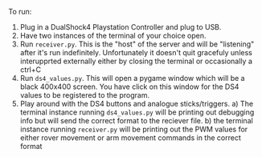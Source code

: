 To run:
1. Plug in a DualShock4 Playstation Controller and plug to USB.
2. Have two instances of the terminal of your choice open.
3. Run `receiver.py`. This is the "host" of the server and will be "listening" after it's run indefinitely. Unfortunately it doesn't quit gracefuly unless interupprted externally either by closing the terminal or occasionally a ctrl+C
4. Run `ds4_values.py`. This will open a pygame window which will be a black 400x400 screen. You have click on this window for the DS4 values to be registered to the program.
5. Play around with the DS4 buttons and analogue sticks/triggers. 
a) The terminal instance running `ds4_values.py` will be printing out debugging info but will send the correct format to the reciever file.
b) the terminal instance running  `receiver.py` will be printing out the PWM values for either rover movement or arm movement commands in the correct format
